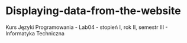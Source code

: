 # Displaying-data-from-the-website
Kurs Języki Programowania - Lab04 - stopień I, rok II, semestr III - Informatyka Techniczna
